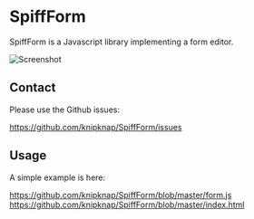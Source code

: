 SpiffForm
==========
SpiffForm is a Javascript library implementing a form editor.

![Screenshot](http://i.imgur.com/Hz7BC.jpg)

Contact
-------
Please use the Github issues:

  https://github.com/knipknap/SpiffForm/issues

Usage
-----
A simple example is here:

  https://github.com/knipknap/SpiffForm/blob/master/form.js
  https://github.com/knipknap/SpiffForm/blob/master/index.html
